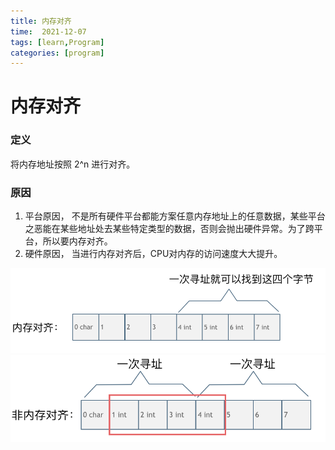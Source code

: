 ```yaml
---
title: 内存对齐
time:  2021-12-07
tags: [learn,Program]
categories: [program]
---
```


# 内存对齐

<!-- more -->

### 定义
将内存地址按照 2^n 进行对齐。

### 原因
1. 平台原因， 不是所有硬件平台都能方案任意内存地址上的任意数据，某些平台之恶能在某些地址处去某些特定类型的数据，否则会抛出硬件异常。为了跨平台，所以要内存对齐。
2. 硬件原因， 当进行内存对齐后，CPU对内存的访问速度大大提升。


![内存对齐](Alignmentmemory.assets/20200804193307347.png)
![内存不对齐](Alignmentmemory.assets/20200804193353926.png)